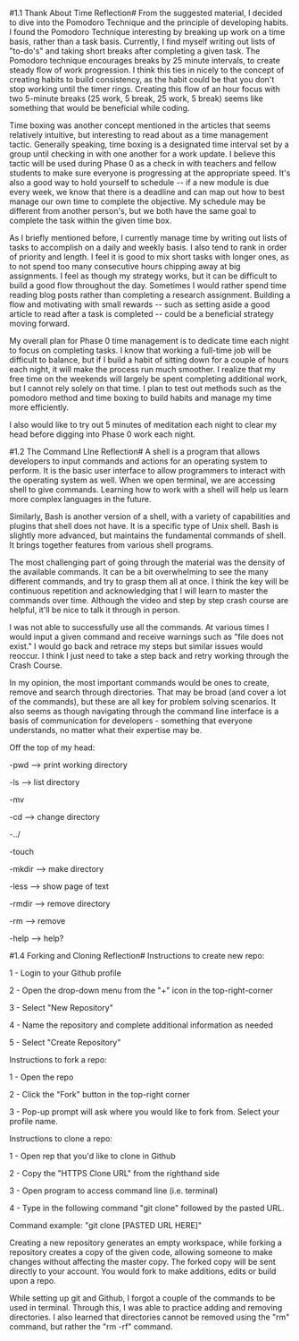 #1.1 Thank About Time Reflection#
From the suggested material, I decided to dive into the Pomodoro Technique and the principle of developing habits. I found the Pomodoro Technique interesting by breaking up work on a time basis, rather than a task basis. Currently, I find myself writing out lists of "to-do's" and taking short breaks after completing a given task. The Pomodoro technique encourages breaks by 25 minute intervals, to create steady flow of work progression. I think this ties in nicely to the concept of creating habits to build consistency, as the habit could be that you don't stop working until the timer rings. Creating this flow of an hour focus with two 5-minute breaks (25 work, 5 break, 25 work, 5 break) seems like something that would be beneficial while coding.

Time boxing was another concept mentioned in the articles that seems relatively intuitive, but interesting to read about as a time management tactic. Generally speaking, time boxing is a designated time interval set by a group until checking in with one another for a work update. I believe this tactic will be used during Phase 0 as a check in with teachers and fellow students to make sure everyone is progressing at the appropriate speed. It's also a good way to hold yourself to schedule -- if a new module is due every week, we know that there is a deadline and can map out how to best manage our own time to complete the objective. My schedule may be different from another person's, but we both have the same goal to complete the task within the given time box.

As I briefly mentioned before, I currently manage time by writing out lists of tasks to accomplish on a daily and weekly basis. I also tend to rank in order of priority and length. I feel it is good to mix short tasks with longer ones, as to not spend too many consecutive hours chipping away at big assignments. I feel as though my strategy works, but it can be difficult to build a good flow throughout the day. Sometimes I would rather spend time reading blog posts rather than completing a research assignment. Building a flow and motivating with small rewards -- such as setting aside a good article to read after a task is completed -- could be a beneficial strategy moving forward.

My overall plan for Phase 0 time management is to dedicate time each night to focus on completing tasks. I know that working a full-time job will be difficult to balance, but if I build a habit of sitting down for a couple of hours each night, it will make the process run much smoother. I realize that my free time on the weekends will largely be spent completing additional work, but I cannot rely solely on that time. I plan to test out methods such as the pomodoro method and time boxing to build habits and manage my time more efficiently.

I also would like to try out 5 minutes of meditation each night to clear my head before digging into Phase 0 work each night.

#1.2 The Command LIne Reflection#
A shell is a program that allows developers to input commands and actions for an operating system to perform. It is the basic user interface to allow programmers to interact with the operating system as well. When we open terminal, we are accessing shell to give commands. Learning how to work with a shell will help us learn more complex languages in the future.

Similarly, Bash is another version of a shell, with a variety of capabilities and plugins that shell does not have. It is a specific type of Unix shell. Bash is slightly more advanced, but maintains the fundamental commands of shell. It brings together features from various shell programs.

The most challenging part of going through the material was the density of the available commands. It can be a bit overwhelming to see the many different commands, and try to grasp them all at once. I think the key will be continuous repetition and acknowledging that I will learn to master the commands over time. Although the video and step by step crash course are helpful, it'll be nice to talk it through in person.

I was not able to successfully use all the commands. At various times I would input a given command and receive warnings such as "file does not exist." I would go back and retrace my steps but similar issues would reoccur. I think I just need to take a step back and retry working through the Crash Course.

In my opinion, the most important commands would be ones to create, remove and search through directories. That may be broad (and cover a lot of the commands), but these are all key for problem solving scenarios. It also seems as though navigating through the command line interface is a basis of communication for developers - something that everyone understands, no matter what their expertise may be.

Off the top of my head:

-pwd --> print working directory

-ls --> list directory

-mv

-cd --> change directory

-../

-touch

-mkdir --> make directory

-less --> show page of text

-rmdir --> remove directory

-rm --> remove

-help --> help?

#1.4 Forking and Cloning Reflection#
Instructions to create new repo:

1 - Login to your Github profile

2 - Open the drop-down menu from the "+" icon in the top-right-corner

3 - Select "New Repository"

4 - Name the repository and complete additional information as needed

5 - Select "Create Repository"



Instructions to fork a repo:

1 - Open the repo

2 - Click the "Fork" button in the top-right corner

3 - Pop-up prompt will ask where you would like to fork from. Select your profile name.



Instructions to clone a repo:

1 - Open rep that you'd like to clone in Github

2 - Copy the "HTTPS Clone URL" from the righthand side

3 - Open program to access command line (i.e. terminal)

4 - Type in the following command "git clone" followed by the pasted URL.

Command example: "git clone [PASTED URL HERE]"



Creating a new repository generates an empty workspace, while forking a repository creates a copy of the given code, allowing someone to make changes without affecting the master copy. The forked copy will be sent directly to your account. You would fork to make additions, edits or build upon a repo.



While setting up git and Github, I forgot a couple of the commands to be used in terminal. Through this, I was able to practice adding and removing directories. I also learned that directories cannot be removed using the "rm" command, but rather the "rm -rf" command.